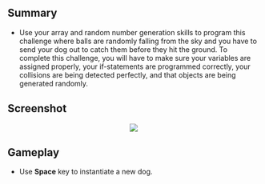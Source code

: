 ## Summary
* Use your array and random number generation skills to program this challenge where balls are randomly falling from the sky and you have to send your dog out to catch them before they hit the ground. To complete this challenge, you will have to make sure your variables are assigned properly, your if-statements are programmed correctly, your collisions are being detected perfectly, and that objects are being generated randomly.
## Screenshot

<p align="center">
  <img src="https://user-images.githubusercontent.com/108261595/220662181-9100011d-f3d5-450d-a49f-e1c2ff9c6995.jpg"/>
</p>

## Gameplay
* Use **Space** key to instantiate a new dog.